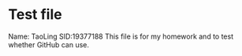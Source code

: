 # Test file
Name: TaoLing	SID:19377188
This file is for my homework and to test whether GitHub can use.
